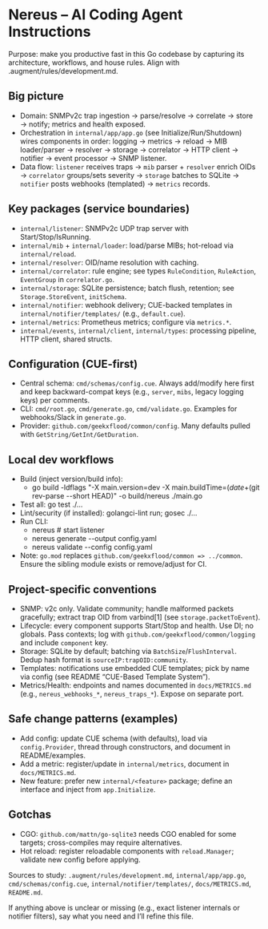 # Nereus – AI Coding Agent Instructions

Purpose: make you productive fast in this Go codebase by capturing its architecture, workflows, and house rules. Align with .augment/rules/development.md.

## Big picture
- Domain: SNMPv2c trap ingestion → parse/resolve → correlate → store → notify; metrics and health exposed.
- Orchestration in `internal/app/app.go` (see Initialize/Run/Shutdown) wires components in order: logging → metrics → reload → MIB loader/parser → resolver → storage → correlator → HTTP client → notifier → event processor → SNMP listener.
- Data flow: `listener` receives traps → `mib` parser + `resolver` enrich OIDs → `correlator` groups/sets severity → `storage` batches to SQLite → `notifier` posts webhooks (templated) → `metrics` records.

## Key packages (service boundaries)
- `internal/listener`: SNMPv2c UDP trap server with Start/Stop/IsRunning.
- `internal/mib` + `internal/loader`: load/parse MIBs; hot-reload via `internal/reload`.
- `internal/resolver`: OID/name resolution with caching.
- `internal/correlator`: rule engine; see types `RuleCondition`, `RuleAction`, `EventGroup` in `correlator.go`.
- `internal/storage`: SQLite persistence; batch flush, retention; see `Storage.StoreEvent`, `initSchema`.
- `internal/notifier`: webhook delivery; CUE-backed templates in `internal/notifier/templates/` (e.g., `default.cue`).
- `internal/metrics`: Prometheus metrics; configure via `metrics.*`.
- `internal/events`, `internal/client`, `internal/types`: processing pipeline, HTTP client, shared structs.

## Configuration (CUE-first)
- Central schema: `cmd/schemas/config.cue`. Always add/modify here first and keep backward-compat keys (e.g., `server`, `mibs`, legacy logging keys) per comments.
- CLI: `cmd/root.go`, `cmd/generate.go`, `cmd/validate.go`. Examples for webhooks/Slack in `generate.go`.
- Provider: `github.com/geekxflood/common/config`. Many defaults pulled with `GetString/GetInt/GetDuration`.

## Local dev workflows
- Build (inject version/build info):
  - go build -ldflags "-X main.version=dev -X main.buildTime=$(date +%Y%m%d%H%M%S) -X main.commitHash=$(git rev-parse --short HEAD)" -o build/nereus ./main.go
- Test all: go test ./...
- Lint/security (if installed): golangci-lint run; gosec ./...
- Run CLI:
  - nereus                       # start listener
  - nereus generate --output config.yaml
  - nereus validate --config config.yaml
- Note: `go.mod` replaces `github.com/geekxflood/common => ../common`. Ensure the sibling module exists or remove/adjust for CI.

## Project-specific conventions
- SNMP: v2c only. Validate community; handle malformed packets gracefully; extract trap OID from varbind[1] (see `storage.packetToEvent`).
- Lifecycle: every component supports Start/Stop and health. Use DI; no globals. Pass contexts; log with `github.com/geekxflood/common/logging` and include `component` key.
- Storage: SQLite by default; batching via `BatchSize`/`FlushInterval`. Dedup hash format is `sourceIP:trapOID:community`.
- Templates: notifications use embedded CUE templates; pick by name via config (see README “CUE-Based Template System”).
- Metrics/Health: endpoints and names documented in `docs/METRICS.md` (e.g., `nereus_webhooks_*`, `nereus_traps_*`). Expose on separate port.

## Safe change patterns (examples)
- Add config: update CUE schema (with defaults), load via `config.Provider`, thread through constructors, and document in README/examples.
- Add a metric: register/update in `internal/metrics`, document in `docs/METRICS.md`.
- New feature: prefer new `internal/<feature>` package; define an interface and inject from `app.Initialize`.

## Gotchas
- CGO: `github.com/mattn/go-sqlite3` needs CGO enabled for some targets; cross-compiles may require alternatives.
- Hot reload: register reloadable components with `reload.Manager`; validate new config before applying.

Sources to study: `.augment/rules/development.md`, `internal/app/app.go`, `cmd/schemas/config.cue`, `internal/notifier/templates/`, `docs/METRICS.md`, `README.md`.

If anything above is unclear or missing (e.g., exact listener internals or notifier filters), say what you need and I’ll refine this file.
